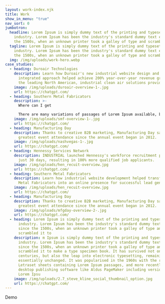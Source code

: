 ```yaml
---
layout: work-index.njk
title: Work
show_in_menu: "true"
nav_sort: 0
jumbotron:
  headline: Lorem Ipsum is simply dummy text of the printing and typesetting
    industry. Lorem Ipsum has been the industry's standard dummy text ever since
    the 1500s, when an unknown printer took a galley of type and scrambled it to
  tagline: Lorem Ipsum is simply dummy text of the printing and typesetting
    industry. Lorem Ipsum has been the industry's standard dummy text ever since
    the 1500s, when an unknown printer took a galley of type and scrambled it to
  img: /img/uploads/work-hero.webp
case_studies:
  - heading: Duroair Technologies
    description: Learn how Duroair's new industrial website design and strategic,
      integrated approach helped achieve 200% year-over-year revenue growth for
      the leading North American, industrial clean air solutions provider.
    image: /img/uploads/duroair-overview-1-.jpg
    url: https://chatgpt.com/
  - heading: Southern Metal Fabricators
    description: >-
      Where can I get

      There are many variations of passages of Lorem Ipsum available, but the majority have suffered alteration in some form, by injected humour, or random
    image: /img/uploads/smf-overview-1-.jpg
    url: https://chatgpt.com/
  - heading: Manufacturing Day
    description: Thanks to creative B2B marketing, Manufacturing Day saw their
      greatest event attendance since the annual event began in 2012.
    image: /img/uploads/nashvegas-1-.jpg
    url: https://chatgpt.com/
  - heading: Hennessy Services Network
    description: INDUSTRIAL launched Hennessy's workforce recruitment program in
      just 30 days, resulting in 100% more qualified job applicants.
    image: /img/uploads/hen_recuit-overview.jpg
    url: https://chatgpt.com/
  - heading: Southern Metal Fabricators
    description: L﻿earn how industrial website development helped transform Southern
      Metal Fabricators into an online presence for successful lead generation.
    image: /img/uploads/hen_recuit-overview.jpg
    url: https://chatgpt.com/
  - heading: Manufacturing Day
    description: Thanks to creative B2B marketing, Manufacturing Day saw their
      greatest event attendance since the annual event began in 2012.
    image: /img/uploads/mfgday-overview-2-.jpg
    url: https://chatgpt.com/
  - heading: Lorem Ipsum is simply dummy text of the printing and typesetting
      industry. Lorem Ipsum has been the industry's standard dummy text ever
      since the 1500s, when an unknown printer took a galley of type and
      scrambled it to
    description: m Ipsum is simply dummy text of the printing and typesetting
      industry. Lorem Ipsum has been the industry's standard dummy text ever
      since the 1500s, when an unknown printer took a galley of type and
      scrambled it to make a type specimen book. It has survived not only five
      centuries, but also the leap into electronic typesetting, remaining
      essentially unchanged. It was popularised in the 1960s with the release of
      Letraset sheets containing Lorem Ipsum passages, and more recently with
      desktop publishing software like Aldus PageMaker including versions of
      Lorem Ipsu
    image: /img/uploads/2.7_steve_kline_social_thumbnail_option.jpg
    url: https://chatgpt.com/
---
```

Demo
